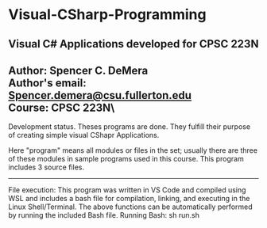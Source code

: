 # Visual-CSharp-Programming
## Visual C# Applications developed for CPSC 223N

Author: Spencer C. DeMera\
 Author's email: Spencer.demera@csu.fullerton.edu\
 Course: CPSC 223N\
---
Development status.  Theses programs are done.  They fulfill their purpose of creating simple visual CShapr Applications.

Here "program" means all modules or files in the set; usually there are three of these modules in sample programs used in
this course.  This program includes 3 source files.

---
File execution: This program was written in VS Code and compiled using WSL and includes a bash file for compilation, linking, and executing in the Linux Shell/Terminal. The above functions can be automatically performed by running the included Bash file.
Running Bash: sh run.sh
